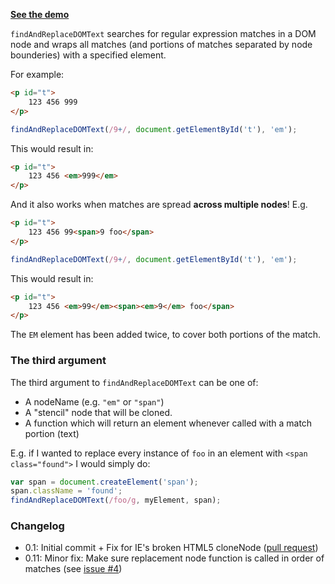 **[See the demo](http://padolsey.github.com/findAndReplaceDOMText/demo.html)**

`findAndReplaceDOMText` searches for regular expression matches in a DOM node and wraps all matches (and portions of matches separated by node bounderies) with a specified element.

For example:

```html
<p id="t">
	123 456 999
</p>
```

```js
findAndReplaceDOMText(/9+/, document.getElementById('t'), 'em');
```

This would result in:

```html
<p id="t">
	123 456 <em>999</em>
</p>
```

And it also works when matches are spread **across multiple nodes**! E.g.

```html
<p id="t">
	123 456 99<span>9 foo</span>
</p>
```

```js
findAndReplaceDOMText(/9+/, document.getElementById('t'), 'em');
```

This would result in:

```html
<p id="t">
	123 456 <em>99</em><span><em>9</em> foo</span>
</p>
```

The `EM` element has been added twice, to cover both portions of the match.

### The third argument

The third argument to `findAndReplaceDOMText` can be one of:

 * A nodeName (e.g. `"em"` or `"span"`)
 * A "stencil" node that will be cloned.
 * A function which will return an element whenever called with a match portion (text)

E.g. if I wanted to replace every instance of `foo` in an element with `<span class="found">` I would simply do:

```js
var span = document.createElement('span');
span.className = 'found';
findAndReplaceDOMText(/foo/g, myElement, span);
```

### Changelog

 * 0.1: Initial commit + Fix for IE's broken HTML5 cloneNode ([pull request](https://github.com/padolsey/findAndReplaceDOMText/pull/3))
 * 0.11: Minor fix: Make sure replacement node function is called in order of matches (see [issue #4](https://github.com/padolsey/findAndReplaceDOMText/issues/4))